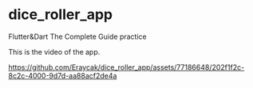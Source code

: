 # dice_roller_app
 Flutter&Dart The Complete Guide practice

 This is the video of the app.


 


https://github.com/Eraycak/dice_roller_app/assets/77186648/202f1f2c-8c2c-4000-9d7d-aa88acf2de4a

